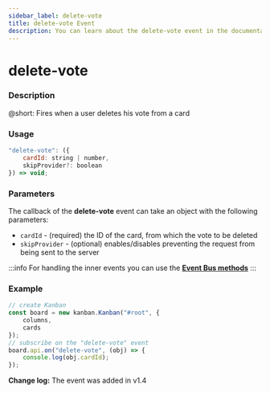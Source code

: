 ```yaml
---
sidebar_label: delete-vote
title: delete-vote Event
description: You can learn about the delete-vote event in the documentation of the DHTMLX JavaScript Kanban library. Browse developer guides and API reference, try out code examples and live demos, and download a free 30-day evaluation version of DHTMLX Kanban.
---
```


# delete-vote

### Description

@short: Fires when a user deletes his vote from a card

### Usage

~~~jsx {}
"delete-vote": ({
    cardId: string | number,
    skipProvider?: boolean
}) => void;
~~~

### Parameters

The callback of the **delete-vote** event can take an object with the following parameters:

- `cardId` - (required) the ID of the card, from which the vote to be deleted
- `skipProvider` - (optional) enables/disables preventing the request from being sent to the server

:::info
For handling the inner events you can use the [**Event Bus methods**](api/overview/main_overview.md/#event-bus-methods)
:::

### Example

~~~jsx {7-9}
// create Kanban
const board = new kanban.Kanban("#root", {
    columns,
    cards
});
// subscribe on the "delete-vote" event
board.api.on("delete-vote", (obj) => {
    console.log(obj.cardId);
});
~~~

**Change log:** The event was added in v1.4
